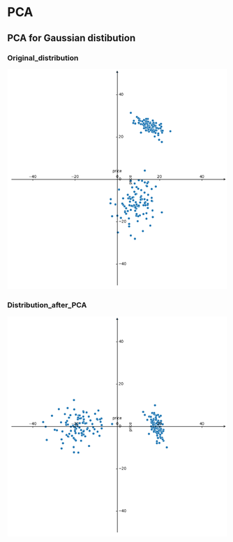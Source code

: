 # PCA
## PCA for Gaussian distibution
### Original_distribution
![alt text](https://github.com/Teiyui/PCA/blob/main/image/original_distribution.png)
### Distribution_after_PCA
![alt text](https://github.com/Teiyui/PCA/blob/main/image/distribution_after_PCA.png)
